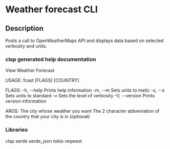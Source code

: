 # Weather forecast CLI

## Description

Posts a call to OpenWeatherMaps API and displays data based on selected
verbosity and units.

### clap generated help documentation

View Weather Forecast

USAGE:
fcast [FLAGS] <CITY> [COUNTRY]

FLAGS:
-h, --help Prints help information
-m, --m Sets units to metic
-s, --s Sets units to standard
-v Sets the level of verbosity
-V, --version Prints version information

ARGS:
<CITY> The city whose weather you want
<COUNTRY> The 2 character abbreviation of the country that your city is in (optional)

### Libraries

clap
serde
serde_json
tokio
reqwest
